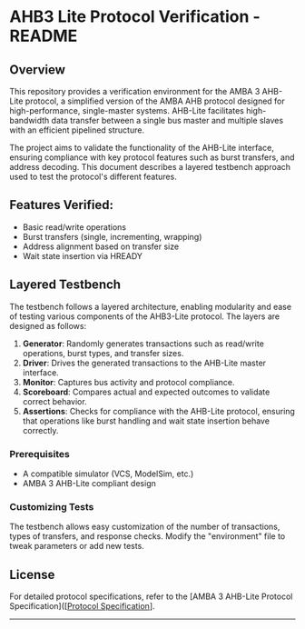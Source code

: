 # AHB3 Lite Protocol Verification - README

## Overview

This repository provides a verification environment for the AMBA 3 AHB-Lite protocol, a simplified version of the AMBA AHB protocol designed for high-performance, single-master systems. AHB-Lite facilitates high-bandwidth data transfer between a single bus master and multiple slaves with an efficient pipelined structure. 

The project aims to validate the functionality of the AHB-Lite interface, ensuring compliance with key protocol features such as burst transfers, and address decoding. This document describes a layered testbench approach used to test the protocol's different features.

## Features Verified:
- Basic read/write operations
- Burst transfers (single, incrementing, wrapping)
- Address alignment based on transfer size
- Wait state insertion via HREADY

## Layered Testbench
The testbench follows a layered architecture, enabling modularity and ease of testing various components of the AHB3-Lite protocol. The layers are designed as follows:

1. **Generator**: Randomly generates transactions such as read/write operations, burst types, and transfer sizes.
2. **Driver**: Drives the generated transactions to the AHB-Lite master interface.
3. **Monitor**: Captures bus activity and protocol compliance.
4. **Scoreboard**: Compares actual and expected outcomes to validate correct behavior.
5. **Assertions**: Checks for compliance with the AHB-Lite protocol, ensuring that operations like burst handling and wait state insertion behave correctly.

### Prerequisites
- A compatible simulator (VCS, ModelSim, etc.)
- AMBA 3 AHB-Lite compliant design

### Customizing Tests
The testbench allows easy customization of the number of transactions, types of transfers, and response checks. Modify the "environment" file to tweak parameters or add new tests.

## License
For detailed protocol specifications, refer to the [AMBA 3 AHB-Lite Protocol Specification]([[Protocol Specification](https://www.eecs.umich.edu/courses/eecs373/readings/ARM_IHI0033A_AMBA_AHB-Lite_SPEC.pdf)].

---
